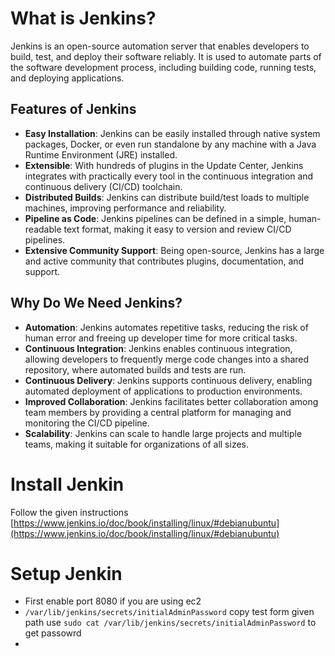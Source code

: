 
# What is Jenkins?

Jenkins is an open-source automation server that enables developers to build, test, and deploy their software reliably. It is used to automate parts of the software development process, including building code, running tests, and deploying applications.

## Features of Jenkins

- **Easy Installation**: Jenkins can be easily installed through native system packages, Docker, or even run standalone by any machine with a Java Runtime Environment (JRE) installed.
- **Extensible**: With hundreds of plugins in the Update Center, Jenkins integrates with practically every tool in the continuous integration and continuous delivery (CI/CD) toolchain.
- **Distributed Builds**: Jenkins can distribute build/test loads to multiple machines, improving performance and reliability.
- **Pipeline as Code**: Jenkins pipelines can be defined in a simple, human-readable text format, making it easy to version and review CI/CD pipelines.
- **Extensive Community Support**: Being open-source, Jenkins has a large and active community that contributes plugins, documentation, and support.

## Why Do We Need Jenkins?

- **Automation**: Jenkins automates repetitive tasks, reducing the risk of human error and freeing up developer time for more critical tasks.
- **Continuous Integration**: Jenkins enables continuous integration, allowing developers to frequently merge code changes into a shared repository, where automated builds and tests are run.
- **Continuous Delivery**: Jenkins supports continuous delivery, enabling automated deployment of applications to production environments.
- **Improved Collaboration**: Jenkins facilitates better collaboration among team members by providing a central platform for managing and monitoring the CI/CD pipeline.
- **Scalability**: Jenkins can scale to handle large projects and multiple teams, making it suitable for organizations of all sizes.

# Install Jenkin
Follow the given instructions
[https://www.jenkins.io/doc/book/installing/linux/#debianubuntu](https://www.jenkins.io/doc/book/installing/linux/#debianubuntu)

# Setup Jenkin
- First enable port 8080 if you are using ec2
- ```/var/lib/jenkins/secrets/initialAdminPassword``` copy test form given path use ```sudo cat /var/lib/jenkins/secrets/initialAdminPassword``` to get passowrd
- 

